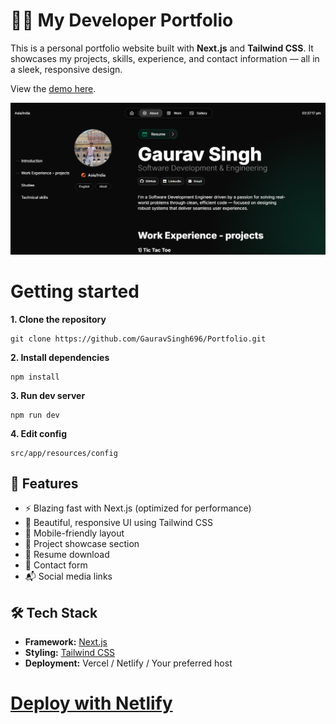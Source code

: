 # 🧑‍💻 My Developer Portfolio

This is a personal portfolio website built with **Next.js** and **Tailwind CSS**. It showcases my projects, skills, experience, and contact information — all in a sleek, responsive design.

View the [demo here](https://gauravsingh79.netlify.app/).

![Portfolio](public/images/cover.png)


# **Getting started**

**1. Clone the repository**
```
git clone https://github.com/GauravSingh696/Portfolio.git
```

**2. Install dependencies**
```
npm install
```

**3. Run dev server**
```
npm run dev
```

**4. Edit config**
```
src/app/resources/config
```

## 🚀 Features

- ⚡ Blazing fast with Next.js (optimized for performance)
- 💅 Beautiful, responsive UI using Tailwind CSS
- 📱 Mobile-friendly layout
- 🧩 Project showcase section
- 📜 Resume download
- 📧 Contact form
- 📬 Social media links

## 🛠️ Tech Stack

- **Framework:** [Next.js](https://nextjs.org/)
- **Styling:** [Tailwind CSS](https://tailwindcss.com/)
- **Deployment:** Vercel / Netlify / Your preferred host

# **[Deploy with Netlify](https://netlify.com/)**
